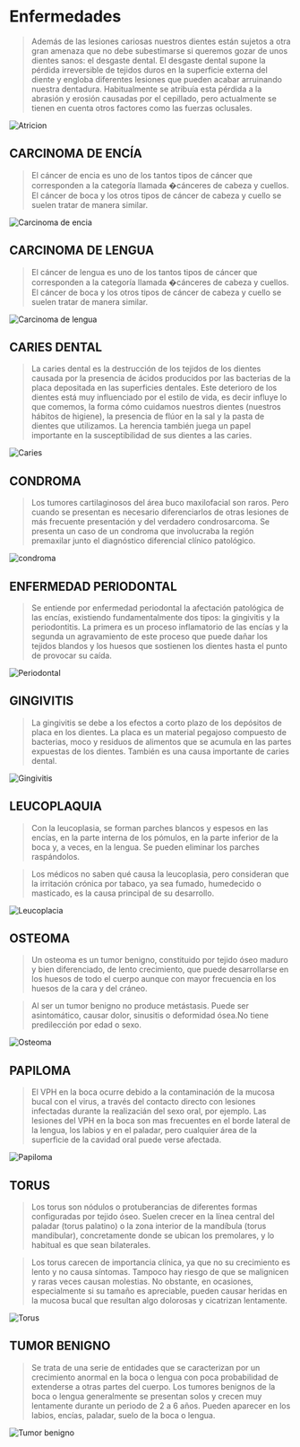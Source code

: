 # Enfermedades
>Además de las lesiones cariosas nuestros 
dientes están sujetos a otra gran amenaza que no debe subestimarse si queremos 
gozar de unos dientes sanos: el desgaste dental. El desgaste dental supone la 
pérdida irreversible de tejidos duros en la superficie externa del diente y 
engloba diferentes lesiones que pueden acabar arruinando nuestra dentadura. 
Habitualmente se atribuía esta pérdida a la abrasión y erosión causadas por el 
cepillado, pero actualmente se tienen en cuenta otros factores como las fuerzas 
oclusales. 

![Atricion](atricion_erosion_abrasion_absfraccion.jpg)

## CARCINOMA DE ENCÍA 
>El cáncer de encia es uno de los tantos tipos de cáncer que 
corresponden a la categoría llamada �cánceres de cabeza y cuellos. El cáncer de 
boca y los otros tipos de cáncer de cabeza y cuello se suelen tratar de manera 
similar.

![Carcinoma de encia](carcinoma_de_encia.jpg)

## CARCINOMA DE LENGUA
>El cáncer de lengua es uno de los tantos tipos de cáncer que 
corresponden a la categoría llamada �cánceres de cabeza y cuellos. El cáncer de 
boca y los otros tipos de cáncer de cabeza y cuello se suelen tratar de manera 
similar.

![Carcinoma de lengua](carcinoma_de_lengua.jpg)

## CARIES DENTAL
>La caries dental es la destrucción de los tejidos de los dientes 
causada por la presencia de ácidos producidos por las bacterias de la placa 
depositada en las superficies dentales. Este deterioro de los dientes está muy 
influenciado por el estilo de vida, es decir influye lo que comemos, la forma 
cómo cuidamos nuestros dientes (nuestros hábitos de higiene), la presencia de 
flúor en la sal y la pasta de dientes que utilizamos. La herencia también juega 
un papel importante en la susceptibilidad de sus dientes a las caries.

![Caries](cariesdental.jpg)

## CONDROMA
>Los tumores cartilaginosos del área buco maxilofacial son raros. Pero 
cuando se presentan es necesario diferenciarlos de otras lesiones de más 
frecuente presentación y del verdadero condrosarcoma. Se presenta un caso de un 
condroma que involucraba la región premaxilar junto el diagnóstico diferencial 
clínico patológico.

![condroma](condroma.jpg)

## ENFERMEDAD PERIODONTAL
>Se entiende por enfermedad periodontal la afectación 
patológica de las encías, existiendo fundamentalmente dos tipos: la gingivitis y 
la periodontitis. La primera es un proceso inflamatorio de las encías y la segunda
un agravamiento de este proceso que puede dañar los tejidos blandos y los huesos 
que sostienen los dientes hasta el punto de provocar su caída.

![Periodontal](enfermedad_periodontal.jpg)

## GINGIVITIS
>La gingivitis se debe a los efectos a corto plazo de los depósitos de 
placa en los dientes. La placa es un material pegajoso compuesto de bacterias, 
moco y residuos de alimentos que se acumula en las partes expuestas de los 
dientes. También es una causa importante de caries dental.

![Gingivitis](gingivitis.jpg)

## LEUCOPLAQUIA
>Con la leucoplasia, se forman parches blancos y espesos en las encías,
en la parte interna de los pómulos, en la parte inferior de la boca y, a veces, en
la lengua. Se pueden eliminar los parches raspándolos.

>Los médicos no saben qué causa la leucoplasia, pero consideran que la irritación 
crónica por tabaco, ya sea fumado, humedecido o masticado, es la causa principal 
de su desarrollo.

![Leucoplacia](leucoplaquia.jpg)

## OSTEOMA
>Un osteoma es un tumor benigno, constituido por tejido óseo maduro y bien
diferenciado, de lento crecimiento, que puede desarrollarse en los huesos de todo
el cuerpo aunque con mayor frecuencia en los huesos de la cara y del cráneo.

>Al ser un tumor benigno no produce metástasis. Puede ser asintomático, causar 
dolor, sinusitis o deformidad ósea.No tiene predilección por edad o sexo.

![Osteoma](osteoma.jpg)

## PAPILOMA 
>El VPH en la boca ocurre debido a la contaminación de la mucosa bucal con
el virus, a través del contacto directo con lesiones infectadas durante la 
realizacián del sexo oral, por ejemplo. Las lesiones del VPH en la boca son mas 
frecuentes en el borde lateral de la lengua, los labios y en el paladar, pero 
cualquier área de la superficie de la cavidad oral puede verse afectada.

![Papiloma](papiloma.jpg)

## TORUS
>Los torus son nódulos o protuberancias de diferentes formas configuradas 
por tejido óseo. Suelen crecer en la línea central del paladar (torus palatino) 
o la zona interior de la mandíbula (torus mandibular), concretamente donde se 
ubican los premolares, y lo habitual es que sean bilaterales.

>Los torus carecen de importancia clínica, ya que no su crecimiento es lento y no 
causa síntomas. Tampoco hay riesgo de que se malignicen y raras veces causan 
molestias. No obstante, en ocasiones, especialmente si su tamaño es apreciable, 
pueden causar heridas en la mucosa bucal que resultan algo dolorosas y cicatrizan 
lentamente.

![Torus](torus.jpg)

## TUMOR BENIGNO
>Se trata de una serie de entidades que se caracterizan por un 
crecimiento anormal en la boca o lengua con poca probabilidad de extenderse a 
otras partes del cuerpo. Los tumores benignos de la boca o lengua generalmente 
se presentan solos y crecen muy lentamente durante un periodo de 2 a 6 años. 
Pueden aparecer en los labios, encías, paladar, suelo de la boca o lengua.

![Tumor benigno](tumor_benigno.jpg)



